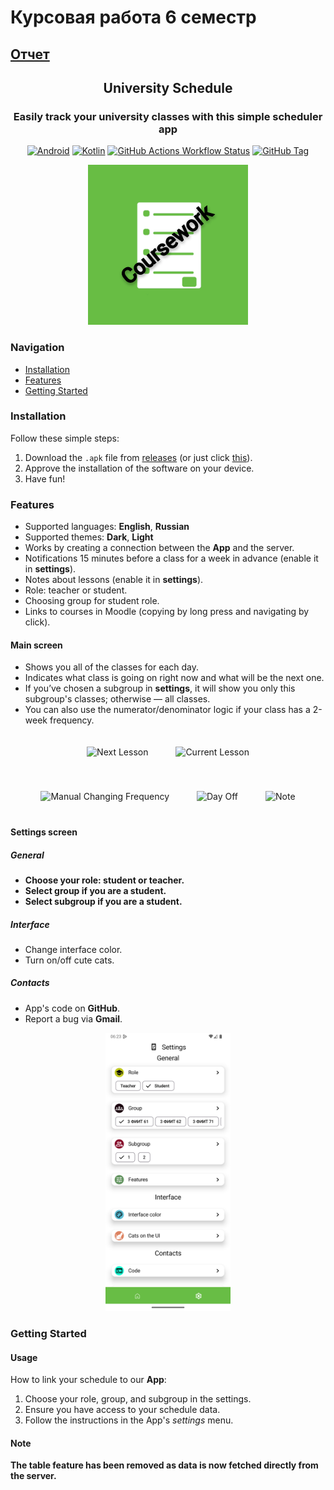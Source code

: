 # Курсовая работа 6 семестр

## [Отчет](https://github.com/vafeenLabs/coursework-report_6-semester)


<div align="center">

## University Schedule

### Easily track your university classes with this simple scheduler app

[![Android](https://img.shields.io/badge/Android-3DDC84?logo=android&logoColor=white)](#) [![Kotlin](https://img.shields.io/badge/Kotlin-%237F52FF.svg?logo=kotlin&logoColor=white)](https://kotlinlang.org/)
[![GitHub Actions Workflow Status](https://img.shields.io/github/actions/workflow/status/vafeen/UniversitySchedule/release.yml)](#) [![GitHub Tag](https://img.shields.io/github/v/tag/vafeen/UniversitySchedule)](https://github.com/vafeen/UniversitySchedule/releases/latest/)

<img alt="app icon" height="256" src="icons/icon-CW.jpg"/>

</div>

### Navigation

* [Installation](#installation)
* [Features](#features)
* [Getting Started](#getting-started)

### Installation

Follow these simple steps:

1. Download the `.apk` file from [releases](https://github.com/vafeenLabs/Coursework_6-semester/releases) (or just click [this](https://github.com/vafeenLabs/Coursework_6-semester/releases/latest/download/app-release.apk)).
2. Approve the installation of the software on your device.
3. Have fun!

### Features

* Supported languages: **English**, **Russian**
* Supported themes: **Dark**, **Light**
* Works by creating a connection between the **App** and the server.
* Notifications 15 minutes before a class for a week in advance (enable it in **settings**).
* Notes about lessons (enable it in **settings**).
* Role: teacher or student.
* Choosing group for student role.
* Links to courses in Moodle (copying by long press and navigating by click).

#### Main screen

* Shows you all of the classes for each day.
* Indicates what class is going on right now and what will be the next one.
* If you’ve chosen a subgroup in **settings**, it will show you only this subgroup's classes; otherwise — all classes.
* You can also use the numerator/denominator logic if your class has a 2-week frequency.

<p align="center">
    <img src="readmemedia/nextlesson.png" alt="Next Lesson" width="200" style="margin: 20px;">
    <img src="readmemedia/currentlesson.png" alt="Current Lesson" width="200" style="margin: 20px;">
</p>
<p align="center">
    <img src="readmemedia/manualychangingfrequency.png" alt="Manual Changing Frequency" width="200" style="margin: 20px;">
    <img src="readmemedia/dayoff.png" alt="Day Off" width="200" style="margin: 20px;">
    <img src="readmemedia/note.png" alt="Note" width="200" style="margin: 20px;">
</p>

#### Settings screen

##### General

* **Choose your role: student or teacher.**
* **Select group if you are a student.**
* **Select subgroup if you are a student.**

##### Interface

* Change interface color.
* Turn on/off cute cats.

##### Contacts

* App's code on **GitHub**.
* Report a bug via **Gmail**.

<p align="center">
    <img src="readmemedia/settingsscreen.png" alt="Settings Screen" width="200">
</p>

### Getting Started

#### Usage

How to link your schedule to our **App**:

1. Choose your role, group, and subgroup in the settings.
2. Ensure you have access to your schedule data.
3. Follow the instructions in the App's *settings* menu.

#### Note

**The table feature has been removed as data is now fetched directly from the server.**
